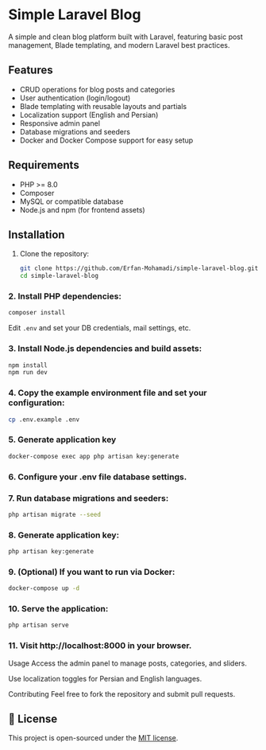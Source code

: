 # Simple Laravel Blog

A simple and clean blog platform built with Laravel, featuring basic post management, Blade templating, and modern Laravel best practices.

## Features

- CRUD operations for blog posts and categories  
- User authentication (login/logout)  
- Blade templating with reusable layouts and partials  
- Localization support (English and Persian)  
- Responsive admin panel  
- Database migrations and seeders  
- Docker and Docker Compose support for easy setup  

## Requirements

- PHP >= 8.0  
- Composer  
- MySQL or compatible database  
- Node.js and npm (for frontend assets)  

## Installation

1. Clone the repository:

   ```bash
   git clone https://github.com/Erfan-Mohamadi/simple-laravel-blog.git
   cd simple-laravel-blog

### 2. Install PHP dependencies:

```bash
composer install
```

Edit `.env` and set your DB credentials, mail settings, etc.

### 3. Install Node.js dependencies and build assets:

```bash
npm install
npm run dev
```

### 4. Copy the example environment file and set your configuration:

```bash
cp .env.example .env
```

### 5. Generate application key

```bash
docker-compose exec app php artisan key:generate
```

### 6. Configure your .env file database settings.


### 7. Run database migrations and seeders:

```bash
php artisan migrate --seed
```

### 8. Generate application key:

```bash
php artisan key:generate
```

### 9. (Optional) If you want to run via Docker:

```bash
docker-compose up -d
```

### 10. Serve the application:

```bash
php artisan serve
```

### 11. Visit http://localhost:8000 in your browser.

Usage
Access the admin panel to manage posts, categories, and sliders.

Use localization toggles for Persian and English languages.

Contributing
Feel free to fork the repository and submit pull requests.

## 📝 License

This project is open-sourced under the [MIT license](LICENSE).

